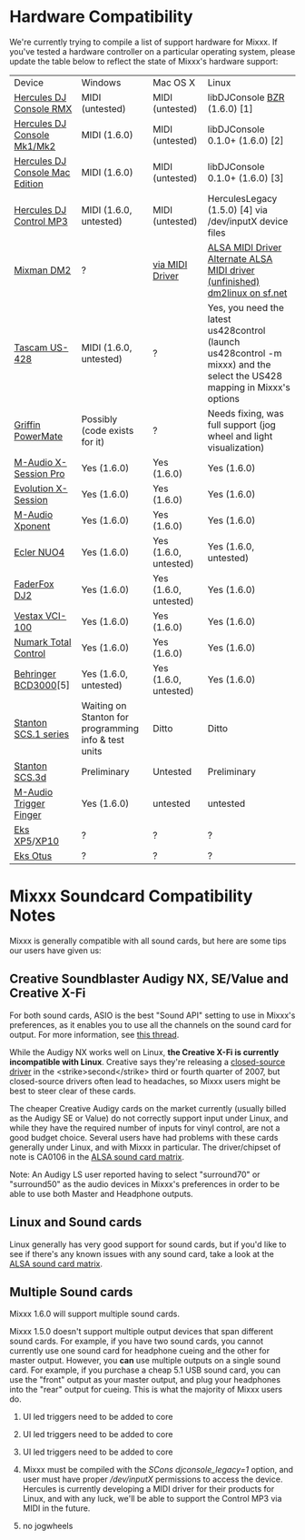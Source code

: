 # Hardware Compatibility

We're currently trying to compile a list of support hardware for Mixxx.
If you've tested a hardware controller on a particular operating system,
please update the table below to reflect the state of Mixxx's hardware
support:

|                                                                 |                                                      |                                                     |                                                                                                                                                                                                                                                     |
| --------------------------------------------------------------- | ---------------------------------------------------- | --------------------------------------------------- | --------------------------------------------------------------------------------------------------------------------------------------------------------------------------------------------------------------------------------------------------- |
| Device                                                          | Windows                                              | Mac OS X                                            | Linux                                                                                                                                                                                                                                               |
| [Hercules DJ Console RMX](Hercules%20PC%20DJ%20Console)         | MIDI (untested)                                      | MIDI (untested)                                     | libDJConsole [BZR](https://code.launchpad.net/~libdjconsole/libdjconsole/trunk) (1.6.0) \[1\]                                                                                                                                                       |
| [Hercules DJ Console Mk1/Mk2](Hercules%20PC%20DJ%20Console)     | MIDI (1.6.0)                                         | MIDI (untested)                                     | libDJConsole 0.1.0+ (1.6.0) \[2\]                                                                                                                                                                                                                   |
| [Hercules DJ Console Mac Edition](Hercules%20PC%20DJ%20Console) | MIDI (1.6.0)                                         | MIDI (untested)                                     | libDJConsole 0.1.0+ (1.6.0) \[3\]                                                                                                                                                                                                                   |
| [Hercules DJ Control MP3](Hercules_PC_DJ_Console)               | MIDI (1.6.0, untested)                               | MIDI (untested)                                     | HerculesLegacy (1.5.0) \[4\] via /dev/inputX device files                                                                                                                                                                                           |
| [Mixman DM2](Mixman%20DM2)                                      | ?                                                    | [via MIDI Driver](http://www.joemattiello.com/dm2/) | [ALSA MIDI Driver](http://www.jockusch.de/dm2/dm2-pre20080225.tgz) [Alternate ALSA MIDI driver (unfinished)](http://prophet.homelinux.org/usbdm2/usbdm2.tar.bz2) [dm2linux on sf.net](http://sourceforge.net/project/showfiles.php?group_id=198453) |
| [Tascam US-428](Tascam%20US-428)                                | MIDI (1.6.0, untested)                               | ?                                                   | Yes, you need the latest us428control (launch us428control -m mixxx) and the select the US428 mapping in Mixxx's options                                                                                                                            |
| [Griffin PowerMate](Griffin%20PowerMate)                        | Possibly (code exists for it)                        | ?                                                   | Needs fixing, was full support (jog wheel and light visualization)                                                                                                                                                                                  |
| [M-Audio X-Session Pro](M-Audio%20X-Session%20Pro)              | Yes (1.6.0)                                          | Yes (1.6.0)                                         | Yes (1.6.0)                                                                                                                                                                                                                                         |
| [Evolution X-Session](Evolution%20X-Session)                    | Yes (1.6.0)                                          | Yes (1.6.0)                                         | Yes (1.6.0)                                                                                                                                                                                                                                         |
| [M-Audio Xponent](M-Audio%20Xponent)                            | Yes (1.6.0)                                          | Yes (1.6.0)                                         | Yes (1.6.0)                                                                                                                                                                                                                                         |
| [Ecler NUO4](Ecler%20NUO4)                                      | Yes (1.6.0)                                          | Yes (1.6.0, untested)                               | Yes (1.6.0, untested)                                                                                                                                                                                                                               |
| [FaderFox DJ2](FaderFox%20DJ2)                                  | Yes (1.6.0)                                          | Yes (1.6.0, untested)                               | Yes (1.6.0)                                                                                                                                                                                                                                         |
| [Vestax VCI-100](Vestax%20VCI-100)                              | Yes (1.6.0)                                          | Yes (1.6.0)                                         | Yes (1.6.0)                                                                                                                                                                                                                                         |
| [Numark Total Control](Numark%20Total%20Control)                | Yes (1.6.0)                                          | Yes (1.6.0)                                         | Yes (1.6.0)                                                                                                                                                                                                                                         |
| [Behringer BCD3000](Behringer%20BCD3000)\[5\]                   | Yes (1.6.0, untested)                                | Yes (1.6.0, untested)                               | Yes (1.6.0)                                                                                                                                                                                                                                         |
| [Stanton SCS.1 series](http://www.enterthesystem.com/system/)   | Waiting on Stanton for programming info & test units | Ditto                                               | Ditto                                                                                                                                                                                                                                               |
| [Stanton SCS.3d](http://www.enterthesystem.com/system/scs3d/)   | Preliminary                                          | Untested                                            | Preliminary                                                                                                                                                                                                                                         |
| [M-Audio Trigger Finger](M-Audio%20Trigger%20Finger)            | Yes (1.6.0)                                          | untested                                            | untested                                                                                                                                                                                                                                            |
| [Eks XP5](Eks%20XP5)/[XP10](Eks%20XP10)                         | ?                                                    | ?                                                   | ?                                                                                                                                                                                                                                                   |
| [Eks Otus](Eks%20Otus)                                          | ?                                                    | ?                                                   | ?                                                                                                                                                                                                                                                   |

# Mixxx Soundcard Compatibility Notes

Mixxx is generally compatible with all sound cards, but here are some
tips our users have given us:

## Creative Soundblaster Audigy NX, SE/Value and Creative X-Fi

For both sound cards, ASIO is the best "Sound API" setting to use in
Mixxx's preferences, as it enables you to use all the channels on the
sound card for output. For more information, see [this
thread](https://sourceforge.net/forum/forum.php?thread_id=1649679&forum_id=156157).

While the Audigy NX works well on Linux, **the Creative X-Fi is
currently incompatible with Linux**. Creative says they're releasing a
[closed-source driver](http://opensource.creative.com/soundcard.html) in
the \<strike\>second\</strike\> third or fourth quarter of 2007, but
closed-source drivers often lead to headaches, so Mixxx users might be
best to steer clear of these cards.

The cheaper Creative Audigy cards on the market currently (usually
billed as the Audigy SE or Value) do not correctly support input under
Linux, and while they have the required number of inputs for vinyl
control, are not a good budget choice. Several users have had problems
with these cards generally under Linux, and with Mixxx in particular.
The driver/chipset of note is CA0106 in the [ALSA sound card
matrix](http://www.alsa-project.org/main/index.php/Matrix:Main/).

Note: An Audigy LS user reported having to select "surround70" or
"surround50" as the audio devices in Mixxx's preferences in order to be
able to use both Master and Headphone outputs.

## Linux and Sound cards

Linux generally has very good support for sound cards, but if you'd like
to see if there's any known issues with any sound card, take a look at
the [ALSA sound card
matrix](http://www.alsa-project.org/main/index.php/Matrix:Main/).

## Multiple Sound cards

Mixxx 1.6.0 will support multiple sound cards.

Mixxx 1.5.0 doesn't support multiple output devices that span different
sound cards. For example, if you have two sound cards, you cannot
currently use one sound card for headphone cueing and the other for
master output. However, you **can** use multiple outputs on a single
sound card. For example, if you purchase a cheap 5.1 USB sound card, you
can use the "front" output as your master output, and plug your
headphones into the "rear" output for cueing. This is what the majority
of Mixxx users do.

1.  UI led triggers need to be added to core

2.  UI led triggers need to be added to core

3.  UI led triggers need to be added to core

4.  Mixxx must be compiled with the *SCons djconsole\_legacy=1* option,
    and user must have proper */dev/inputX* permissions to access the
    device. Hercules is currently developing a MIDI driver for their
    products for Linux, and with any luck, we'll be able to support the
    Control MP3 via MIDI in the future.

5.  no jogwheels
